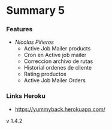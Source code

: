 # Summary 5

### Features


* _Nicolas Piñeros_
    * Active Job Mailer products
    * Cron en Active job mailer
    * Correccion archivo de rutas
    * Historial ordenes de cliente
    * Rating productos
    * Active Job Mailer Orders

### Links Heroku
 * https://yummyback.herokuapp.com/



v 1.4.2